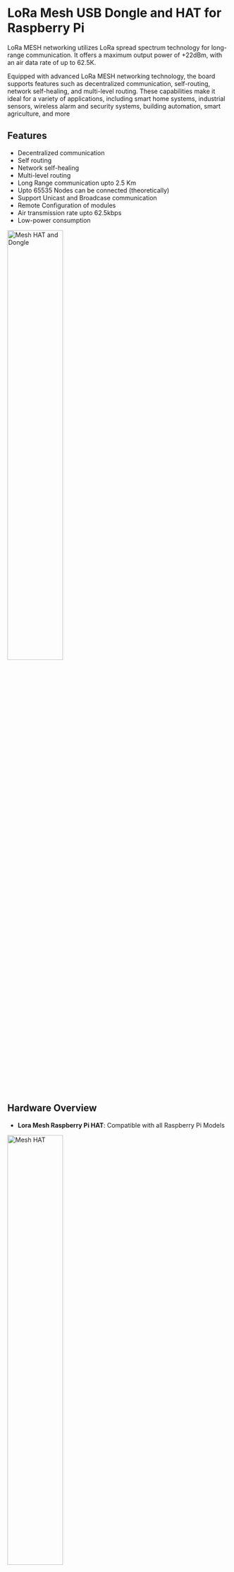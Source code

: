 # LoRa Mesh USB Dongle and HAT for Raspberry Pi 

LoRa MESH networking utilizes LoRa spread spectrum technology for long-range communication. It offers a maximum output power of +22dBm, with an air data rate of up to 62.5K. 

Equipped with advanced LoRa MESH networking technology, the board supports features such as decentralized communication, self-routing, network self-healing, and multi-level routing. These capabilities make it ideal for a variety of applications, including smart home systems, industrial sensors, wireless alarm and security systems, building automation, smart agriculture, and more

## Features
- Decentralized communication
- Self routing
- Network self-healing
- Multi-level routing
- Long Range communication upto 2.5 Km
- Upto 65535 Nodes can be connected (theoretically)
- Support Unicast and Broadcase communication
- Remote Configuration of modules
- Air transmission rate upto 62.5kbps
- Low-power consumption

<img src="https://i.kickstarter.com/assets/047/307/118/559cc8a2d7f8a4074757b4b0a32a1c41_original.jpeg?fit=scale-down&origin=ugc&q=92&v=1731868114&width=680&sig=GXlYUJglp7fabnFZFjS3N9HSLERxbvzh4SOiqPcZm9I%3D" alt="Mesh HAT and Dongle" width="50%"/>

## Hardware Overview
- **Lora Mesh Raspberry Pi HAT**: Compatible with all Raspberry Pi Models
<img src="https://blogger.googleusercontent.com/img/b/R29vZ2xl/AVvXsEjlPSMGV6bwPpxW7U7EKe_rdAWKBcFmchxstOrxnIezqFVFq2X-JoOFHP6CF92xV0POZeSl9juZsfuLSebtLYqutwA-Uh6cTbndW4XUN9HCDl9E5sIEZFNHkMZbvngYbQFjCDriUtbJb9x0Uut4yX4mfMWFaqYZ2E86s0w_bQq8YhLDuZTZCb0VU61VSQE/s16000/16.jpg" alt="Mesh HAT" width="50%"/>

1. 

- **Lora Mesh USB Dongle**: Compatible with all single board computers/Windows/Linux/Mac computers
<img src="https://blogger.googleusercontent.com/img/b/R29vZ2xl/AVvXsEjimGkkRhyphenhyphenZ2xbkyBmzovxoRSoGXV1MVB9hCw7OE0lMUOFSjtgu3pcWOmV_kZNmeHzkpDRAAVTTjiME0o9XKAhu_aPbWTGHwzeR3oVG7b4C0EPzzv1RMO94-m9OBiHKpGM6LvCVm3rVLRq-vA6rAg-Bkn9i07kuvKdajaCRbU8yJ2wLRT7T8h5NSykFjCk/s1600/17.jpg" alt="Mesh Dongle" width="50%"/>

## USB Driver
- **CH340**: The hardware is based on the CH340 chip, incase of driver you can download it from the official website. You can download the drivers for windows/Mac/linux using the below link.
https://www.wch-ic.com/downloads/CH341SER_ZIP.html#carousel-example-generic

## Table of Contents
1. [Documentation](Documentation/) - This directory contains the manual for AT-Commands of the module.
2. [Hardware](Hardware/) - This directory contains the STEP file and dimensional file of the hardwares.
3. [Software](Software/) - This directory contains all the codes like library and examples
4. [Tools](Tools/) - This directory contains serial communication tool (X-Com) for manual AT Commands

## Getting Started

### Network Topology
The LoRa Mesh network adopts a decentralized structure and the entire network is composed of - Routing Nodes and Terminal Nodes
- **Routing Node**: Routing node receives data in the network for routing updates and data forwarding
- **Terminal Node**: Terminal nodes do not have routing functions and are generally deployed at the edge of the network
<img src="https://blogger.googleusercontent.com/img/b/R29vZ2xl/AVvXsEjmB7V7_tDHuGQ5AXGW-IyVleqwTMM_ni3qlPGpj3341psHMqlpaPzTeUGMKBBGumkNYhTRGI6FKxBVby2GC0EDFhUxqH1FLGOuYy7ZLen67MfJEkYC9KkCQq5uuWAUArwCG0NGKq3_opa7qfB4UriEBqNzIblatdJdWIVjU_wL1euamayhbPzl7OhnqvY/s1600/e%20routing.png" alt="Mesh Dongle" width="70%"/>

### Communication Modes
ajsdlkfdsajfdsfjsak

<img src="https://blogger.googleusercontent.com/img/b/R29vZ2xl/AVvXsEhNGjFXQMeVvU9D3qW-cVq524wn_YzU-8nZk3c2k7qugF8yLD10heNsHq4uk4zGb63Di0pDHR4FoiAmZ3jfOdtuObwE7aFseeKbsLrWU6sFiq2l-Jd-G6LKugmEfCjRUjw29xyu7Tgfntz5AdWgIE3bb9I2UQON3EOkmEp5UWvBEvFWg8phKqir9EbkIkQ/s1600/Broadcast.png" alt="Mesh Dongle" width="50%"/>

### Clone the repository
To get started with this project, clone the repository:

   ```bash
   git clone https://github.com/theopengadget/lora_mesh.git
   ```


